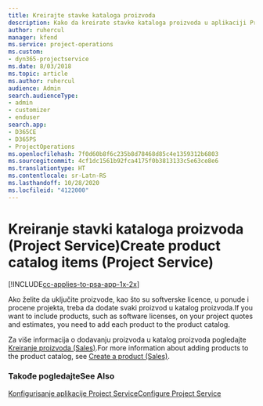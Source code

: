 ```yaml
---
title: Kreirajte stavke kataloga proizvoda
description: Kako da kreirate stavke kataloga proizvoda u aplikaciji Project Service
author: ruhercul
manager: kfend
ms.service: project-operations
ms.custom:
- dyn365-projectservice
ms.date: 8/03/2018
ms.topic: article
ms.author: ruhercul
audience: Admin
search.audienceType:
- admin
- customizer
- enduser
search.app:
- D365CE
- D365PS
- ProjectOperations
ms.openlocfilehash: 7f0d60b8f6c235b8d78468d85c4e1359312b6803
ms.sourcegitcommit: 4cf1dc1561b92fca4175f0b3813133c5e63ce8e6
ms.translationtype: HT
ms.contentlocale: sr-Latn-RS
ms.lasthandoff: 10/28/2020
ms.locfileid: "4122000"
---
```

# <a name="create-product-catalog-items-project-service"></a><span data-ttu-id="5f865-103">Kreiranje stavki kataloga proizvoda (Project Service)</span><span class="sxs-lookup"><span data-stu-id="5f865-103">Create product catalog items (Project Service)</span></span>

[!INCLUDE[cc-applies-to-psa-app-1x-2x](../includes/cc-applies-to-psa-app-1x-2x.md)]

<span data-ttu-id="5f865-104">Ako želite da uključite proizvode, kao što su softverske licence, u ponude i procene projekta, treba da dodate svaki proizvod u katalog proizvoda.</span><span class="sxs-lookup"><span data-stu-id="5f865-104">If you want to include products, such as software licenses, on your project quotes and estimates, you need to add each product to the product catalog.</span></span>  
  
 <span data-ttu-id="5f865-105">Za više informacija o dodavanju proizvoda u katalog proizvoda pogledajte [Kreiranje proizvoda (Sales)](https://docs.microsoft.com/dynamics365/sales-enterprise/create-product-sales).</span><span class="sxs-lookup"><span data-stu-id="5f865-105">For more information about adding products to the product catalog, see [Create a product (Sales)](https://docs.microsoft.com/dynamics365/sales-enterprise/create-product-sales).</span></span>  
  
### <a name="see-also"></a><span data-ttu-id="5f865-106">Takođe pogledajte</span><span class="sxs-lookup"><span data-stu-id="5f865-106">See Also</span></span>  
 [<span data-ttu-id="5f865-107">Konfigurisanje aplikacije Project Service</span><span class="sxs-lookup"><span data-stu-id="5f865-107">Configure Project Service</span></span>](../psa/configure.md)
